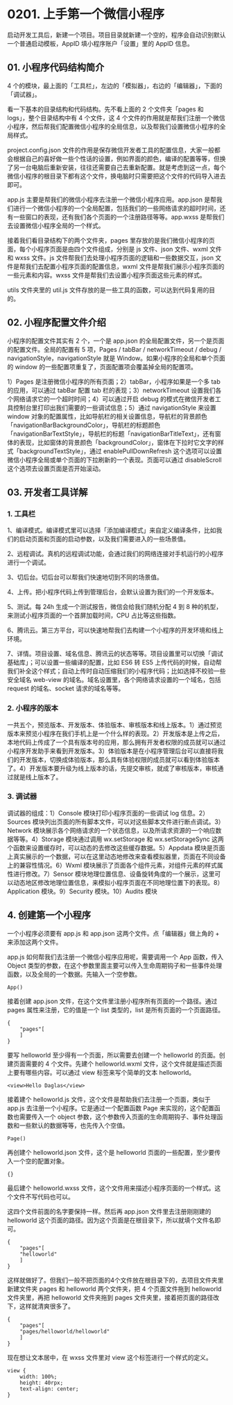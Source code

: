 # 0201. 上手第一个微信小程序
启动开发工具后，新建一个项目。项目目录就新建一个空的，程序会自动识别默认一个普通启动模板，AppID 填小程序账户「设置」里的 AppID 信息。

## 01. 小程序代码结构简介

4 个的模块，最上面的「工具栏」，左边的「模拟器」，右边的「编辑器」，下面的「调试器」。

看一下基本的目录结构和代码结构。先不看上面的 2 个文件夹「pages 和 logs」，整个目录结构中有 4 个文件，这 4 个文件的作用就是帮我们注册一个微信小程序，然后帮我们配置微信小程序的全局信息，以及帮我们设置微信小程序的全局样式。

project.config.json 文件的作用是保存微信开发者工具的配置信息，大家一般都会根据自己的喜好做一些个性话的设置，例如界面的颜色，编译的配置等等，但换了另一台电脑后重新安装，往往还需要自己去重新配置。就是考虑到这一点，每个微信小程序的根目录下都有这个文件，换电脑时只需要把这个文件的代码导入进去即可。

app.js 主要是帮我们的微信小程序去注册一个微信小程序应用。app.json 是帮我们进行一个微信小程序的一个全局配置，包括我们的一些网络请求的超时时间，还有一些窗口的表现，还有我们各个页面的一个注册路径等等。app.wxss 是帮我们去设置微信小程序全局的一个样式。

接着我们看目录结构下的两个文件夹，pages 里存放的是我们微信小程序的页面，每个小程序页面是由四个文件组成，分别是 js 文件、json 文件、wxml 文件和 wxss 文件。js 文件帮我们去处理小程序页面的逻辑和一些数据交互，json 文件是帮我们去配置小程序页面的配置信息，wxml 文件是帮我们展示小程序页面的一些元素和内容。wxss 文件是帮我们去设置小程序页面这些元素的样式。

utils 文件夹里的 util.js 文件存放的是一些工具的函数，可以达到代码复用的目的。

## 02. 小程序配置文件介绍

小程序的配置文件其实有 2 个，一个是 app.json 的全局配置文件，另一个是页面的配置文件。全局的配置有 5 项，Pages / tabBar / networkTimeout / debug / navigationStyle，navigationStyle 就是 Window。如果小程序的全局和单个页面的 window 的一些配置项重复了，页面配置项会覆盖掉全局的配置项。

1）Pages 是注册微信小程序的所有页面；2）tabBar，小程序如果是一个多 tab 的应用，可以通过 tabBar 配置 tab 栏的表现；3）networkTimeout 设置我们各个网络请求它的一个超时时间；4）可以通过开启 debug 的模式在微信开发者工具控制台里打印出我们需要的一些调试信息；5）通过 navigationStyle 来设置 window 对象的配置属性，比如导航栏的相关设置信息，导航栏的背景颜色「navigationBarBackgroundColor」，导航栏的标题颜色「navigationBarTextStyle」，导航栏的标题「navigationBarTitleText」，还有窗体的表现，比如窗体的背景颜色「backgroundColor」，窗体在下拉时它文字的样式「backgroundTextStyle」，通过 enablePullDownRefresh 这个选项可以设置微信小程序全局或单个页面的下拉刷新的一个表现。页面可以通过 disableScroll 这个选项去设置页面是否开始滚动。

## 03. 开发者工具详解

### 1. 工具栏

1、编译模式。编译模式里可以选择「添加编译模式」来自定义编译条件，比如我们的启动页面和页面的启动参数，以及我们需要进入的一些场景值。

2、远程调试。真机的远程调试功能，会通过我们的网络连接对手机运行的小程序进行一个调试。

3、切后台。切后台可以帮我们快速地切到不同的场景值。

4、上传。把小程序代码上传到管理后台，会默认设置为我们的一个开发版本。

5、测试。每 24h 生成一个测试报告，微信会给我们随机分配 4 到 8 种的机型，来测试小程序页面的一个首屏加载时间，CPU 占比等这些指数。

6、腾讯云。第三方平台，可以快速地帮我们去构建一个小程序的开发环境和线上环境。

7、详情。项目设置、域名信息、腾讯云的状态等等。项目设置里可以切换「调试基础库」；可以设置一些编译的配置，比如 ES6 转 ES5 上传代码的时候，自动帮我们补全这个样式；自动上传时自动压缩我们的小程序代码；比如选择不校验一些安全域名 web-view 的域名。域名设置里，各个网络请求设置的一个域名，包括 request 的域名、socket 请求的域名等等。

### 2. 小程序的版本

一共五个，预览版本、开发版本、体验版本、审核版本和线上版本。1）通过预览版本来预览小程序在我们手机上是一个什么样的表现。2）开发版本是上传之后，本地代码上传成了一个具有版本号的应用，那么拥有开发者权限的成员就可以通过小程序开发助手来看到开发版本。3）体验版本是在小程序管理后台可以直接将我们的开发版本，切换成体验版本，那么具有体验权限的成员就可以看到体验版本了。4）开发版本要升级为线上版本的话，先提交审核，就成了审核版本，审核通过就是线上版本了。

### 3. 调试器

调试器的组成：1）Console 模块打印小程序页面的一些调试 log 信息。2）Sources 模块列出页面的所有脚本文件，可以对这些脚本文件进行断点调试。3）Network 模块展示各个网络请求的一个状态信息，以及所请求资源的一个响应数据等等。4）Storage 模块通过调用 wx.setStorage 和 wx.setStorageSync 这两个函数来设置缓存时，可以动态的去修改这些缓存数据。5）Appdata 模块是页面上真实展示的一个数据，可以在这里动态地修改来查看模拟器里，页面在不同设备上的兼容性情况。6）Wxml 模块展示了页面各个组件元素，对组件元素的样式属性进行修改。7）Sensor 模块地理位置信息、设备旋转角度的一个展示，这里可以动态地区修改地理位置信息，来模拟小程序页面在不同地理位置下的表现。8）Application 模块。9）Security 模块。10）Audits 模块

## 4. 创建第一个小程序

 一个小程序必须要有 app.js 和 app.json 这两个文件。点「编辑器」做上角的 + 来添加这两个文件。

app.js 如何帮我们去注册一个微信小程序应用呢，需要调用一个 App 函数，传入 Object 类型的参数，在这个参数里面主要可以传入生命周期钩子和一些事件处理函数，以及全局的一个数据。先输入一个空参数。

    App()

接着创建 app.json 文件，在这个文件里注册小程序所有页面的一个路径。通过 pages 属性来注册，它的值是一个 list 类型的，list 是所有页面的一个页面路径。

```
{
	"pages"[
	]
}
```

要写 helloworld 至少得有一个页面，所以需要去创建一个 helloworld 的页面。创建页面需要的 4 个文件。先建个 helloworld.wxml 文件，这个文件就是描述页面上要有哪些内容。可以通过 view 标签来写个简单的文本 helloworld。

    <view>Hello Daglas</view>

接着建个 helloworld.js 文件，这个文件是帮助我们去注册一个页面，类似于 app.js 去注册一个小程序。它是通过一个配置函数 Page 来实现的，这个配置函数也需要传入一个 object 参数，这个参数传入页面的生命周期钩子、事件处理函数和一些默认的数据等等，也先传入个空值。

    Page()

再创建个 helloworld.json 文件，这个是 helloworld 页面的一些配置，至少要传入一个空的配置对象。

    {}

最后建个 helloworld.wxss 文件，这个文件用来描述小程序页面的一个样式。这个文件不写代码也可以。

这四个文件前面的名字要保持一样。然后再 app.json 文件里去注册刚刚建的 helloworld 这个页面的路径。因为这个页面是在根目录下，所以就填个文件名即可。

```
{
	"pages"[
	"helloworld"
	]
}
```

这样就做好了。但我们一般不把页面的4个文件放在根目录下的，去项目文件夹里新建文件夹 pages 和 helloworld 两个文件夹，把 4 个页面文件拖到 helloworld 文件夹里，再把 helloworld 文件夹拖到 pages 文件夹里，接着把页面的路径改下，这样就清爽很多了。

```
{
	"pages"[
	"pages/helloworld/helloworld"
	]
}
```

现在想让文本居中，在 wxss 文件里对 view 这个标签进行一个样式的定义。

```
view {
	width: 100%;
	height: 40rpx;
	text-align: center;
}
```


